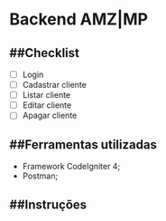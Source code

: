 Backend AMZ|MP
====

##Checklist
----

- [ ] Login
- [ ] Cadastrar cliente
- [ ] Listar cliente
- [ ] Editar cliente
- [ ] Apagar cliente

##Ferramentas utilizadas
----

- Framework CodeIgniter 4;
- Postman;

##Instruções
----






